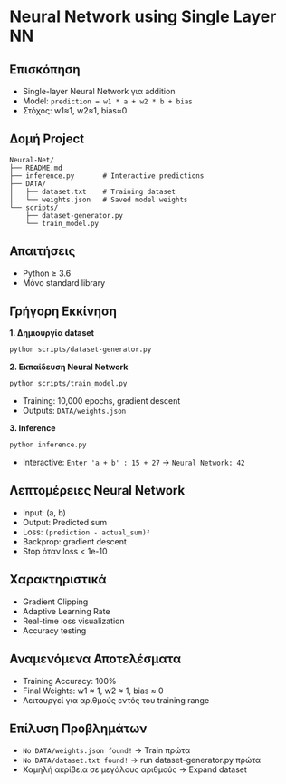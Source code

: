 # Neural Network using Single Layer NN

## Επισκόπηση

* Single-layer Neural Network για addition
* Model: `prediction = w1 * a + w2 * b + bias`
* Στόχος: w1≈1, w2≈1, bias≈0

## Δομή Project

```
Neural-Net/
├── README.md
├── inference.py       # Interactive predictions
├── DATA/
│   ├── dataset.txt    # Training dataset
│   └── weights.json   # Saved model weights
└── scripts/
    ├── dataset-generator.py
    └── train_model.py
```

## Απαιτήσεις

* Python ≥ 3.6
* Μόνο standard library

## Γρήγορη Εκκίνηση

**1. Δημιουργία dataset**

```bash
python scripts/dataset-generator.py
```

**2. Εκπαίδευση Neural Network**

```bash
python scripts/train_model.py
```

* Training: 10,000 epochs, gradient descent
* Outputs: `DATA/weights.json`

**3. Inference**

```bash
python inference.py
```

* Interactive: `Enter 'a + b' : 15 + 27` → `Neural Network: 42`

## Λεπτομέρειες Neural Network

* Input: (a, b)
* Output: Predicted sum
* Loss: `(prediction - actual_sum)²`
* Backprop: gradient descent
* Stop όταν loss < 1e-10

## Χαρακτηριστικά

* Gradient Clipping
* Adaptive Learning Rate
* Real-time loss visualization
* Accuracy testing

## Αναμενόμενα Αποτελέσματα

* Training Accuracy: 100%
* Final Weights: w1 ≈ 1, w2 ≈ 1, bias ≈ 0
* Λειτουργεί για αριθμούς εντός του training range

## Επίλυση Προβλημάτων

* `No DATA/weights.json found!` → Train πρώτα
* `No DATA/dataset.txt found!` → run dataset-generator.py πρώτα
* Χαμηλή ακρίβεια σε μεγάλους αριθμούς → Expand dataset



